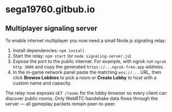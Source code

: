 # sega19760.gitbub.io

## Multiplayer signaling server

To enable internet multiplayer you now need a small Node.js signaling relay:

1. Install dependencies: `npm install`
2. Start the relay: `npm start` (or `node signaling-server.js`)
3. Expose the port to the public internet. For example, with ngrok run `ngrok http 3000` and copy the generated `https://...ngrok-free.app` address.
4. In the in-game network panel paste the matching `wss://...` URL, then click **Browse Lobbies** to pick a room or **Create Lobby** to host with a custom name and capacity.

The relay now exposes `GET /rooms` for the lobby browser so every client can discover public rooms. Only WebRTC handshake data flows through the server — all gameplay packets remain peer-to-peer.
